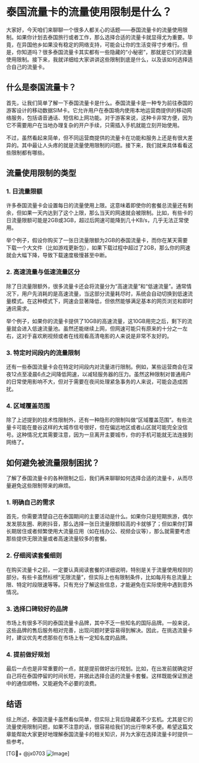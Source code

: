 # 泰国流量卡的流量使用限制是什么？

大家好，今天咱们来聊聊一个很多人都关心的话题——泰国流量卡的流量使用限制。如果你计划去泰国旅行或者工作，那么选择合适的流量卡就显得尤为重要。毕竟，在异国他乡如果没有稳定的网络支持，可能会让你的生活变得寸步难行。但是，你知道吗？很多泰国流量卡其实都有一些隐藏的“小秘密”，那就是它们的流量使用限制。接下来，我就详细给大家讲讲这些限制到底是什么，以及该如何选择适合自己的流量卡。

## 什么是泰国流量卡？

首先，让我们简单了解一下泰国流量卡是什么。泰国流量卡是一种专为前往泰国的游客设计的移动数据SIM卡。它允许用户在泰国境内使用本地运营商提供的移动网络服务，包括语音通话、短信和上网功能。对于游客来说，这种卡非常方便，因为它不需要用户在当地办理复杂的开户手续，只需插入手机就能立刻开始使用。

不过，虽然看起来简单，但不同运营商提供的流量卡在功能和服务上还是有很大差异的。其中最让人头疼的就是流量使用限制的问题。接下来，我们就来具体看看这些限制都有哪些。

## 流量使用限制的类型

### 1. **日流量限额**
许多泰国流量卡会设置每日的流量使用上限。这意味着即使你的套餐总流量还有剩余，但如果一天内达到了这个上限，那么当天的网速就会被限制。比如，有些卡的日流量限额可能是2GB或3GB，超过后网速可能降到几十KB/s，几乎无法正常使用。

举个例子，假设你购买了一张日流量限额为2GB的泰国流量卡，而你在某天需要下载一个大文件（比如游戏更新包），如果下载过程中超过了2GB，那么你的网速就会大幅下降，导致下载速度极慢甚至中断。

### 2. **高速流量与低速流量区分**
除了日流量限额外，很多流量卡还会将流量分为“高速流量”和“低速流量”。通常情况下，用户先消耗的是高速流量，当这部分流量耗尽时，系统会自动切换到低速流量模式。在这种模式下，网速会显著降低，但依然能够满足基本的网页浏览和即时通讯需求。

举个例子，如果你的流量卡提供了10GB的高速流量，这10GB用完之后，剩下的流量就会进入低速流量池。虽然还能继续上网，但网速可能只有原来的十分之一左右，这对于喜欢刷视频或者在线观看高清电影的人来说是非常不友好的。

### 3. **特定时间段内的流量限制**
还有一些泰国流量卡会在特定时间段内对流量进行限制。例如，某些运营商会在深夜12点至凌晨6点之间降低网速，以减轻服务器的压力。虽然这种限制对普通用户的日常使用影响不大，但对于需要在夜间处理紧急事务的人来说，可能会造成困扰。

### 4. **区域覆盖范围**
除了上述提到的技术性限制外，还有一种隐形的限制叫做“区域覆盖范围”。有些流量卡可能在曼谷这样的大城市信号很好，但在偏远地区或者山区就可能完全没信号。这种情况尤其需要注意，因为一旦离开主要城市，你的手机可能就无法连接到网络了。

## 如何避免被流量限制困扰？

了解了泰国流量卡的各种限制之后，我们再来聊聊如何选择合适的流量卡，从而尽量避免这些限制带来的麻烦。

### 1. **明确自己的需求**
首先，你需要清楚自己在泰国期间的主要活动是什么。如果你只是短期旅游，偶尔发发朋友圈、刷刷抖音，那么选择一张日流量限额较高的卡就够了；但如果你打算长期居住或者频繁使用大流量应用（如在线办公、视频会议等），那么就需要考虑那些提供无限流量或者高速流量较多的套餐。

### 2. **仔细阅读套餐细则**
在购买流量卡之前，一定要认真阅读套餐的详细说明，特别是关于流量使用规则的部分。有些卡虽然标榜“无限流量”，但实际上也有限制条件，比如每月有总流量上限、特定时段限速等等。只有充分了解这些信息，才能避免在实际使用中遇到意外情况。

### 3. **选择口碑较好的品牌**
市场上有很多不同的泰国流量卡品牌，其中不乏一些知名的国际品牌。一般来说，这些品牌的售后服务相对完善，出现问题时更容易得到解决。因此，在挑选流量卡时，建议优先考虑那些在市场上有一定知名度的品牌。

### 4. **提前做好规划**
最后一点也是非常重要的一点，就是提前做好出行规划。比如，在出发前就确定好自己将在泰国停留的时间长短，并据此选择合适的流量卡套餐。这样既能保证旅途中的通信顺畅，又能避免不必要的浪费。

## 结语

综上所述，泰国流量卡虽然看似简单，但实际上背后隐藏着不少玄机。尤其是它的流量使用限制问题，如果不注意的话，很容易给我们的出行带来不便。希望这篇文章能帮助大家更好地理解泰国流量卡的相关知识，并为大家在选择流量卡时提供一些参考。

[TG💪+ @jx0703 ![Image](https://github.com/user-attachments/assets/dbca1d08-cadb-493c-b0ec-ad6f7a83f270)]